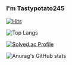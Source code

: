 ### I'm Tastypotato245

<!--
**Tastypotato245/Tastypotato245** is a ✨ _special_ ✨ repository because its `README.md` (this file) appears on your GitHub profile.

Here are some ideas to get you started:

- 🔭 I’m currently working on ...
- 🌱 I’m currently learning ...
- 👯 I’m looking to collaborate on ...
- 🤔 I’m looking for help with ...
- 💬 Ask me about ...
- 📫 How to reach me: ...
- 😄 Pronouns: ...
- ⚡ Fun fact: ...
-->

[![Hits](https://hits.seeyoufarm.com/api/count/incr/badge.svg?url=https%3A%2F%2Fgithub.com%2FTastypotato245%2Fhit-counter&count_bg=%2336EDD6&title_bg=%23555555&icon=&icon_color=%23E7E7E7&title=hits&edge_flat=false)](https://hits.seeyoufarm.com)

![Top Langs](https://github-readme-stats.vercel.app/api/top-langs/?username=Tastypotato245&layout=compact&theme=onedark)

[![Solved.ac Profile](http://mazassumnida.wtf/api/generate_badge?boj=rbt2775)](https://solved.ac/rbt2775)

![Anurag's GitHub stats](https://github-readme-stats.vercel.app/api?username=Tastypotato245&show_icons=true&theme=onedark)

